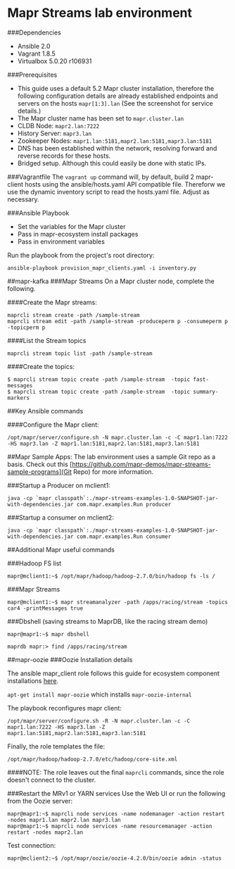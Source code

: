 # Mapr Streams lab environment
###Dependencies
* Ansible 2.0
* Vagrant 1.8.5
* Virtualbox 5.0.20 r106931

###Prerequisites
* This guide uses a default 5.2 Mapr cluster installation, therefore the following configuration details are already established endpoints and servers on the hosts ```mapr[1:3].lan``` (See the screenshot for service details.)
* The Mapr cluster name has been set to ```mapr.cluster.lan```
* CLDB Node: ```mapr2.lan:7222```
* History Server: ```mapr3.lan```
* Zookeeper Nodes: ```mapr1.lan:5181,mapr2.lan:5181,mapr3.lan:5181```
* DNS has been established within the network, resolving forward and reverse records for these hosts.
* Bridged setup. Although this could easily be done with static IPs.

###Vagrantfile
The ```vagrant up``` command will, by default, build 2 mapr-client hosts using the ansible/hosts.yaml API compatible file. Thereforw we use the dynamic inventory script to read the hosts.yaml file. Adjust as necessary.

###Ansible Playbook

* Set the variables for the Mapr cluster
* Pass in mapr-ecosystem install packages
* Pass in environment variables

Run the playbook from the project's root directory:
```
ansible-playbook provision_mapr_clients.yaml -i inventory.py
```

##mapr-kafka
###Mapr Streams
On a Mapr cluster node, complete the following.

####Create the Mapr streams:
```
maprcli stream create -path /sample-stream
maprcli stream edit -path /sample-stream -produceperm p -consumeperm p -topicperm p
```

####List the Stream topics
```
maprcli stream topic list -path /sample-stream
```

####Create the topics:
```
$ maprcli stream topic create -path /sample-stream  -topic fast-messages
$ maprcli stream topic create -path /sample-stream  -topic summary-markers
```

##Key Ansible commands

####Configure the Mapr client:
```
/opt/mapr/server/configure.sh -N mapr.cluster.lan -c -C mapr1.lan:7222 -HS mapr3.lan -Z mapr1.lan:5181,mapr2.lan:5181,mapr3.lan:5181
```

##Mapr Sample Apps:
The lab environment uses a sample Git repo as a basis. Check out this [https://github.com/mapr-demos/mapr-streams-sample-programs](Git Repo) for more information.

###Startup a Producer on mclient1:
```
java -cp `mapr classpath`:./mapr-streams-examples-1.0-SNAPSHOT-jar-with-dependencies.jar com.mapr.examples.Run producer
```

###Startup a consumer on mclient2:
```
java -cp `mapr classpath`:./mapr-streams-examples-1.0-SNAPSHOT-jar-with-dependencies.jar com.mapr.examples.Run consumer
```

##Additional Mapr useful commands

###Hadoop FS list
```
mapr@mclient1:~$ /opt/mapr/hadoop/hadoop-2.7.0/bin/hadoop fs -ls /
```

###Mapr Streams 
```
mapr@mclient1:~$ mapr streamanalyzer -path /apps/racing/stream -topics car4 -printMessages true
```

###Dbshell (saving streams to MaprDB, like the racing stream demo)
```
mapr@mapr1:~$ mapr dbshell

maprdb mapr:> find /apps/racing/stream
```

##mapr-oozie
###Oozie Installation details

The ansible mapr_client role follows this guide for ecosystem component installations [here](http://maprdocs.mapr.com/home/AdvancedInstallation/InstallOozie.html).

```apt-get install mapr-oozie``` which installs ```mapr-oozie-internal```

The playbook reconfigures mapr client:
```
/opt/mapr/server/configure.sh -R -N mapr.cluster.lan -c -C mapr1.lan:7222 -HS mapr3.lan -Z mapr1.lan:5181,mapr2.lan:5181,mapr3.lan:5181
```

Finally, the role templates the file:
```
/opt/mapr/hadoop/hadoop-2.7.0/etc/hadoop/core-site.xml
```

####NOTE:
The role leaves out the final ```maprcli``` commands, since the role doesn't connect to the cluster.

###Restart the MRv1 or YARN services
Use the Web UI or run the following from the Oozie server:
```
mapr@mapr1:~$ maprcli node services -name nodemanager -action restart -nodes mapr1.lan mapr2.lan mapr3.lan
mapr@mapr1:~$ maprcli node services -name resourcemanager -action restart -nodes mapr2.lan
```
Test connection:
```
mapr@mclient2:~$ /opt/mapr/oozie/oozie-4.2.0/bin/oozie admin -status
```